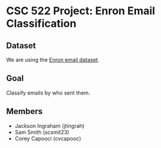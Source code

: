 # CSC 522 Project: Enron Email Classification

## Dataset
We are using the [Enron email dataset](https://www.cs.cmu.edu/~enron/).

## Goal
Classify emails by who sent them.

## Members
- Jackson Ingraham (jtingrah)
- Sam Smith (scsmit23)
- Corey Capooci (cvcapooc)
